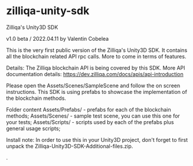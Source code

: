 # zilliqa-unity-sdk
Zilliqa's Unity3D SDK

v1.0 beta / 2022.04.11
by Valentin Cobelea

This is the very first public version of the Zilliqa's Unity3D SDK.
It contains all the blockchain related API rpc calls.
More to come in terms of features.


Details:
The Zilliqa blockchain API is being covered by this SDK.
More API documentation details: https://dev.zilliqa.com/docs/apis/api-introduction

Please open the Assets/Scenes/SampleScene and follow the on screen instructions.
This SDK is using prefabs to showcase the implementation of the blockchain methods.

Folder content
Assets/Prefabs/ - prefabs for each of the blockchain methods;
Assets/Scenes/  - sample test scene, you can use this one for your tests;
Assets/Scripts/ - scripts used by each of the prefabs plus general usage scripts;


Install note:
In order to use this in your Unity3D project, don't
forget to first unpack the Zilliqa-Unity3D-SDK-Additional-files.zip.

.
